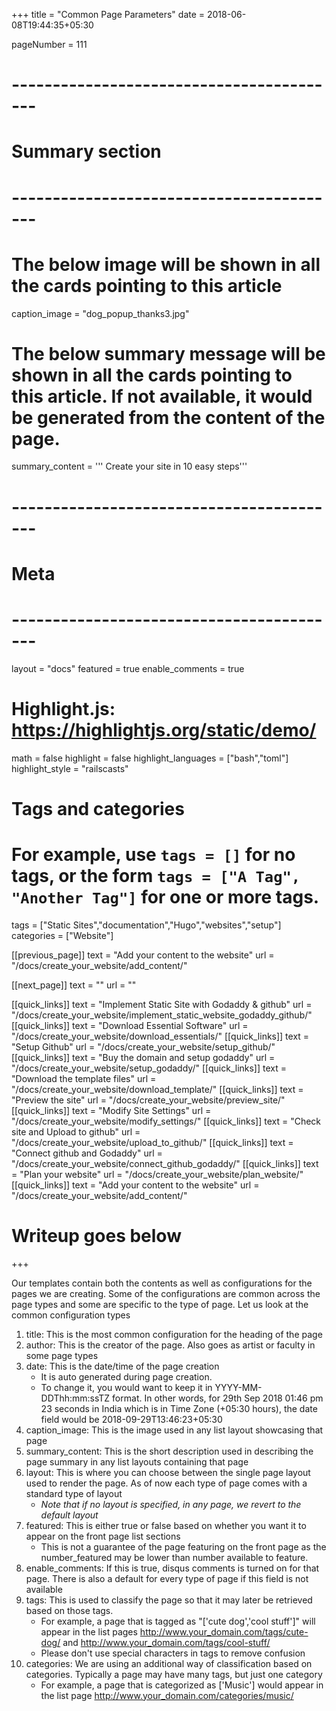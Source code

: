 +++
title = "Common Page Parameters"
date = 2018-06-08T19:44:35+05:30

pageNumber = 111
# -----------------------------------------
# Summary section
# -----------------------------------------
# The below image will be shown in all the cards pointing to this article
caption_image = "dog_popup_thanks3.jpg"
# The below summary message will be shown in all the cards pointing to this article. If not available, it would be generated from the content of the page.
summary_content = '''
Create your site in 10 easy steps'''
# -----------------------------------------
# Meta
# -----------------------------------------
layout = "docs"
featured = true
enable_comments = true

# Highlight.js: https://highlightjs.org/static/demo/
math = false
highlight = false
highlight_languages = ["bash","toml"]
highlight_style = "railscasts"

# Tags and categories
# For example, use `tags = []` for no tags, or the form `tags = ["A Tag", "Another Tag"]` for one or more tags.
tags = ["Static Sites","documentation","Hugo","websites","setup"]
categories = ["Website"]

[[previous_page]]
text = "Add your content to the website"
url = "/docs/create_your_website/add_content/"

[[next_page]]
text = ""
url = ""

[[quick_links]]
text = "Implement Static Site with Godaddy & github"
url = "/docs/create_your_website/implement_static_website_godaddy_github/"
[[quick_links]]
text = "Download Essential Software"
url = "/docs/create_your_website/download_essentials/"
[[quick_links]]
text = "Setup Github"
url = "/docs/create_your_website/setup_github/"
[[quick_links]]
text = "Buy the domain and setup godaddy"
url = "/docs/create_your_website/setup_godaddy/"
[[quick_links]]
text = "Download the template files"
url = "/docs/create_your_website/download_template/"
[[quick_links]]
text = "Preview the site"
url = "/docs/create_your_website/preview_site/"
[[quick_links]]
text = "Modify Site Settings"
url = "/docs/create_your_website/modify_settings/"
[[quick_links]]
text = "Check site and Upload to github"
url = "/docs/create_your_website/upload_to_github/"
[[quick_links]]
text = "Connect github and Godaddy"
url = "/docs/create_your_website/connect_github_godaddy/"
[[quick_links]]
text = "Plan your website"
url = "/docs/create_your_website/plan_website/"
[[quick_links]]
text = "Add your content to the website"
url = "/docs/create_your_website/add_content/"


# Writeup goes below
+++

Our templates contain both the contents as well as configurations for the pages we are creating. Some of the configurations are common across the page types and some are specific to the type of page. Let us look at the common configuration types

1. title: This is the most common configuration for the heading of the page
2. author: This is the creator of the page. Also goes as artist or faculty in some page types
3. date: This is the date/time of the page creation
    - It is auto generated during page creation.
    - To change it, you would want to keep it in YYYY-MM-DDThh:mm:ssTZ format. In other words, for 29th Sep 2018 01:46 pm 23 seconds in India which is in Time Zone (+05:30 hours), the date field would be 2018-09-29T13:46:23+05:30
4. caption_image: This is the image used in any list layout showcasing that page
5. summary_content: This is the short description used in describing the page summary in any list layouts containing that page
6. layout: This is where you can choose between the single page layout used to render the page. As of now each type of page comes with a standard type of layout
    - *Note that if no layout is specified, in any page, we revert to the default layout*
7. featured: This is either true or false based on whether you want it to appear on the front page list sections
    - This is not a guarantee of the page featuring on the front page as the number_featured may be lower than number available to feature.
8. enable_comments: If this is true, disqus comments is turned on for that page. There is also a default for every type of page if this field is not available
9. tags: This is used to classify the page so that it may later be retrieved based on those tags.
    - For example, a page that is tagged as "['cute dog','cool stuff']" will appear in the list pages http://www.your_domain.com/tags/cute-dog/ and http://www.your_domain.com/tags/cool-stuff/
    - Please don't use special characters in tags to remove confusion
10. categories: We are using an additional way of classification based on categories. Typically a page may have many tags, but just one category
    - For example, a page that is categorized as ['Music'] would appear in the list page http://www.your_domain.com/categories/music/
